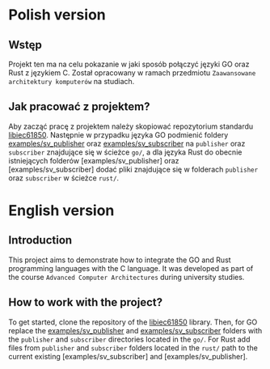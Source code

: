 # Polish version

## Wstęp

Projekt ten ma na celu pokazanie w jaki sposób połączyć języki GO oraz Rust z językiem C. Został opracowany w ramach przedmiotu `Zaawansowane architektury komputerów` na studiach.

## Jak pracować z projektem?

Aby zacząć pracę z projektem należy skopiować repozytorium standardu [libiec61850](https://github.com/mz-automation/libiec61850). Następnie w przypadku języka GO podmienić foldery [examples/sv_publisher](https://github.com/mz-automation/libiec61850/tree/v1.6/examples/sv_publisher) oraz [examples/sv_subscriber](https://github.com/mz-automation/libiec61850/tree/v1.6/examples/sv_subscriber) na `publisher` oraz `subscriber` znajdujące się w ścieżce `go/`, a dla języka Rust do obecnie istniejących folderów [examples/sv_publisher] oraz [examples/sv_subscriber] dodać pliki znajdujące się w folderach `publisher` oraz `subscriber` w ścieżce `rust/`.

# English version

## Introduction

This project aims to demonstrate how to integrate the GO and Rust programming languages with the C language. It was developed as part of the course `Advanced Computer Architectures` during university studies.

## How to work with the project?

To get started, clone the repository of the [libiec61850](https://github.com/mz-automation/libiec61850) library. Then, for GO replace the [examples/sv_publisher](https://github.com/mz-automation/libiec61850/tree/v1.6/examples/sv_publisher) and [examples/sv_subscriber](https://github.com/mz-automation/libiec61850/tree/v1.6/examples/sv_subscriber) folders with the `publisher` and `subscriber` directories located in the `go/`. For Rust add files from `publisher` and `subscriber` folders located in the `rust/` path to the current existing [examples/sv_subscriber] and [examples/sv_publisher].
